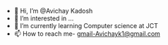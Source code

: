 - 👋 Hi, I’m @Avichay Kadosh
- 👀 I’m interested in ...
- 🌱 I’m currently learning Computer science at JCT 
- 📫 How to reach me- gmail-Avichayk1@gmail.com 

<!---
avichayk1/avichayk1 is a ✨ special ✨ repository because its `README.md` (this file) appears on your GitHub profile.
You can click the Preview link to take a look at your changes.
--->
